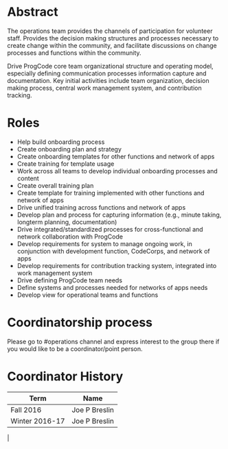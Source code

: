 # Abstract

The operations team provides the channels of participation for volunteer staff. Provides the decision making structures and processes necessary to create change within the community, and facilitate discussions on change processes and functions within the community.

Drive ProgCode core team organizational structure and operating model, especially defining communication processes information capture and documentation. Key initial activities include team organization, decision making process, central work management system, and contribution tracking.

# Roles

* Help build onboarding process
* Create onboarding plan and strategy
* Create onboarding templates for other functions and network of apps
* Create training for template usage
* Work across all teams to develop individual onboarding processes and content
* Create overall training plan
* Create template for training implemented with other functions and network of apps
* Drive unified training across functions and network of apps
* Develop plan and process for capturing information (e.g., minute taking, longterm planning, documentation)
* Drive integrated/standardized processes for cross-functional and network collaboration with ProgCode
* Develop requirements for system to manage ongoing work, in conjunction with development function, CodeCorps, and network of apps
* Develop requirements for contribution tracking system, integrated into work management system
* Drive defining ProgCode team needs
* Define systems and processes needed for networks of apps needs
* Develop view for operational teams and functions

# Coordinatorship process

Please go to #operations channel and express interest to the group there if you would like to be a coordinator/point person.

# Coordinator History

| Term | Name |
| --- | --- |
| Fall 2016 | Joe P Breslin |
| Winter 2016-17 | Joe P Breslin |

|